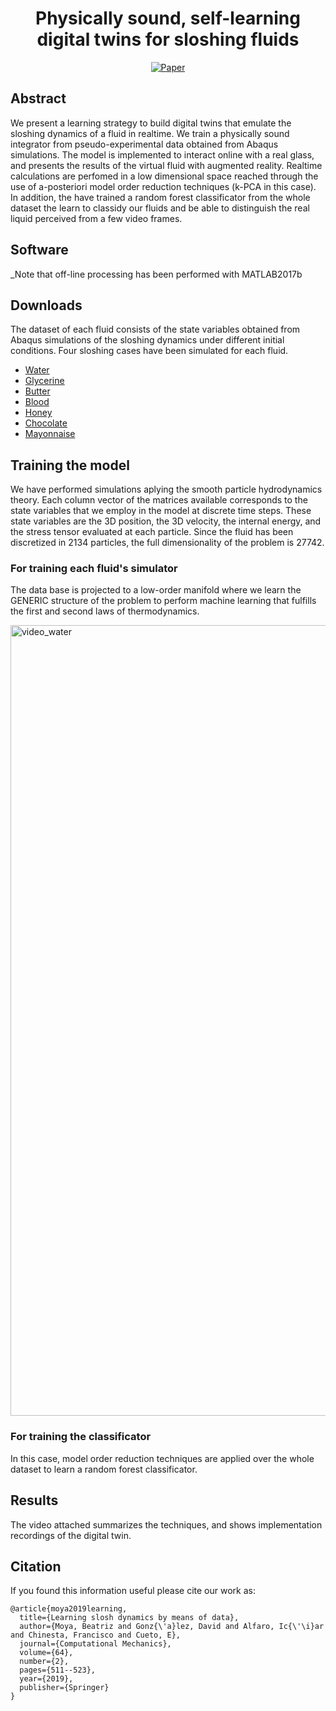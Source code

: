 <div align="center">  
  
# Physically sound, self-learning digital twins for sloshing fluids
[![Paper](https://img.shields.io/badge/Paper-PDF-red)]()


</div>

## Abstract   

We present a learning strategy to build digital twins that emulate the sloshing dynamics of a fluid in realtime. We train a physically sound integrator from pseudo-experimental data obtained from Abaqus simulations. The model is implemented to interact online with a real glass, and presents the results of the virtual fluid with augmented reality. Realtime calculations are perfomed in a low dimensional space reached through the use of a-posteriori model order reduction techniques (k-PCA in this case). In addition, the have trained a random forest classificator from the whole dataset the learn to classidy our fluids and be able to distinguish the real liquid perceived from a few video frames. 


## Software  
_Note that off-line processing has been performed with MATLAB2017b

## Downloads
The dataset of each fluid consists of the state variables obtained from Abaqus simulations of the sloshing dynamics under different initial conditions. Four sloshing cases have been simulated for each fluid. 


- [Water](https://drive.google.com/file/d/16VxiqHZsu-Onss1g3itF0lVUy53-5mxF/view?usp=sharing)
- [Glycerine](https://drive.google.com/file/d/1UrRnkg5RcEogywZ0CgXibueb7dbP6oI5/view?usp=sharing)
- [Butter](https://drive.google.com/file/d/1-RUsZhv3NkhGE2Akui-jc2ft8MWtWz79/view?usp=sharing)
- [Blood](https://drive.google.com/file/d/1RxAaNmIPaKmEEVIXbtJU0VELjVsbf5ph/view?usp=sharing)
- [Honey](https://drive.google.com/file/d/1la4zFFemThU_f2cC4C4cSuhTCi2fSilN/view?usp=sharing)
- [Chocolate](https://drive.google.com/file/d/1o0tyFcG2meyTmgRUThGB85Njnzdk-7_w/view?usp=sharing)
- [Mayonnaise](https://drive.google.com/file/d/1hkeRwkoFSikpHhDFPxLprasyRtYyAo8Y/view?usp=sharing)



## Training the model

We have performed simulations aplying the smooth particle hydrodynamics theory. Each column vector of the matrices available corresponds to the state variables that we employ in the model at discrete time steps. These state variables are the 3D position, the 3D velocity, the internal energy, and the stress tensor evaluated at each particle. Since the fluid has been discretized in 2134 particles, the full dimensionality of the problem is 27742.


### For training each fluid's simulator

The data base is projected to a low-order manifold where we learn the GENERIC structure of the problem to perform machine learning that fulfills the first and second laws of thermodynamics.

<img width="1265" alt="video_water" src="https://user-images.githubusercontent.com/65158632/81586504-e515db80-93b5-11ea-8d11-93c700ab0f5f.png">

### For training the classificator

In this case, model order reduction techniques are applied over the whole dataset to learn a random forest classificator. 


## Results 

The video attached summarizes the techniques, and shows implementation recordings of the digital twin.

</div>

## Citation   
If you found this information useful please cite our work as:
```
@article{moya2019learning,
  title={Learning slosh dynamics by means of data},
  author={Moya, Beatriz and Gonz{\'a}lez, David and Alfaro, Ic{\'\i}ar and Chinesta, Francisco and Cueto, E},
  journal={Computational Mechanics},
  volume={64},
  number={2},
  pages={511--523},
  year={2019},
  publisher={Springer}
}
```   
